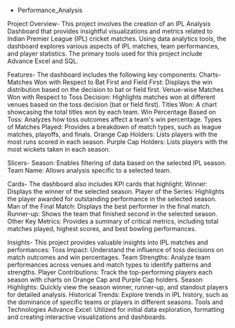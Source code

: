 * Performance_Analysis

Project Overview-
This project involves the creation of an IPL Analysis Dashboard that provides insightful visualizations and metrics related to Indian Premier League (IPL) cricket matches. Using data analytics tools, the dashboard explores various aspects of IPL matches, team performances, and player statistics. The primary tools used for this project include Advance Excel and SQL.

Features-
The dashboard includes the following key components:
Charts-
Matches Won with Respect to Bat First and Field First: Displays the win distribution based on the decision to bat or field first.
Venue-wise Matches Won with Respect to Toss Decision: Highlights matches won at different venues based on the toss decision (bat or field first).
Titles Won: A chart showcasing the total titles won by each team.
Win Percentage Based on Toss: Analyzes how toss outcomes affect a team's win percentage.
Types of Matches Played: Provides a breakdown of match types, such as league matches, playoffs, and finals.
Orange Cap Holders: Lists players with the most runs scored in each season.
Purple Cap Holders: Lists players with the most wickets taken in each season.

Slicers-
Season: Enables filtering of data based on the selected IPL season.
Team Name: Allows analysis specific to a selected team.

Cards-
The dashboard also includes KPI cards that highlight:
Winner: Displays the winner of the selected season.
Player of the Series: Highlights the player awarded for outstanding performance in the selected season.
Man of the Final Match: Displays the best performer in the final match.
Runner-up: Shows the team that finished second in the selected season.
Other Key Metrics: Provides a summary of critical metrics, including total matches played, highest scores, and best bowling performances.

Insights-
This project provides valuable insights into IPL matches and performances:
Toss Impact: Understand the influence of toss decisions on match outcomes and win percentages.
Team Strengths: Analyze team performances across venues and match types to identify patterns and strengths.
Player Contributions: Track the top-performing players each season with charts on Orange Cap and Purple Cap holders.
Season Highlights: Quickly view the season winner, runner-up, and standout players for detailed analysis.
Historical Trends: Explore trends in IPL history, such as the dominance of specific teams or players in different seasons.
Tools and Technologies
Advance Excel: Utilized for initial data exploration, formatting and creating interactive visualizations and dashboards.
